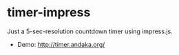 # timer-impress
Just a 5-sec-resolution countdown timer using impress.js.

  * Demo: http://timer.andaka.org/

